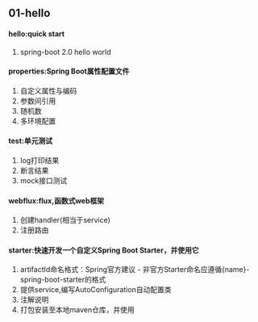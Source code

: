 ## 01-hello
#### hello:quick start
1. spring-boot 2.0 hello world

#### properties:Spring Boot属性配置文件
1. 自定义属性与编码
1. 参数间引用
1. 随机数
1. 多环境配置

#### test:单元测试
1. log打印结果
1. 断言结果
1. mock接口测试

#### webflux:flux,函数式web框架
1. 创建handler(相当于service)
1. 注册路由

#### starter:快速开发一个自定义Spring Boot Starter，并使用它
1. artifactId命名格式：Spring官方建议 - 非官方Starter命名应遵循{name}-spring-boot-starter的格式
1. 提供service,编写AutoConfiguration自动配置类
1. 注解说明
1. 打包安装至本地maven仓库，并使用